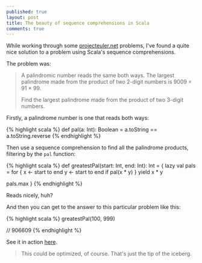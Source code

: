 ```yaml
---
published: true
layout: post
title: The beauty of sequence comprehensions in Scala
comments: true
---
```


While working through some [projecteuler.net](http://projecteuler.net/) problems, I've found a quite nice solution to a problem using Scala's sequence comprehensions.

The problem was:

> A palindromic number reads the same both ways. The largest palindrome made from the product of two 2-digit numbers is 9009 = 91 × 99.
> 
> Find the largest palindrome made from the product of two 3-digit numbers.

Firstly, a palindrome number is one that reads both ways:

{% highlight scala %}
def pal(a: Int): Boolean =
  a.toString == a.toString.reverse
{% endhighlight %}

<!-- more -->

Then use a sequence comprehension to find all the palindrome products, filtering by the `pal` function:

{% highlight scala %}
def greatestPal(start: Int, end: Int): Int = {
  lazy val pals = for {
    x <- start to end
    y <- start to end
    if pal(x * y)
  } yield x * y

  pals.max
}
{% endhighlight %}

Reads nicely, huh?

And then you can get to the answer to this particular problem like this:

{% highlight scala %}
greatestPal(100, 999)

// 906609
{% endhighlight %}

See it in action [here](http://ideone.com/fcJTo5).

> This could be optimized, of course. That's just the tip of the iceberg.
